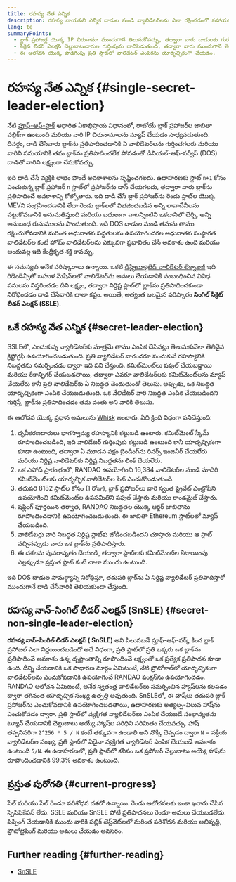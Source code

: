 ```yaml
---
title: రహస్య నేత ఎన్నిక
description: రహస్య నాయకుని ఎన్నిక దాడుల నుండి వ్యాలిడేటర్‌లను ఎలా రక్షించడంలో సహాయపడుతుంది అనే వివరణ
lang: te
summaryPoints:
  - బ్లాక్ ప్రపోజర్ల యొక్క IP చిరునామా ముందుగానే తెలుసుకోవచ్చు, తద్వారా వారు దాడులకు గురవుతారు
  - సీక్రెట్ లీడర్ ఎలక్షన్ చెల్లుబాటుదారుల గుర్తింపును దాచిపెడుతుంది, తద్వారా వారు ముందుగానే తెలుసుకోలేరు
  - ఈ ఆలోచన యొక్క పొడిగింపు ప్రతి స్లాట్‌లో వాలిడేటర్ ఎంపికను యాదృచ్ఛికంగా చేయడం.
---
```


# రహస్య నేత ఎన్నిక {#single-secret-leader-election}

నేటి [ప్రూఫ్-ఆఫ్-స్టాక్](/developers/docs/consensus-mechanisms/pos) ఆధారిత ఏకాభిప్రాయ విధానంలో, రాబోయే బ్లాక్ ప్రపోజర్‌ల జాబితా పబ్లిక్‌గా ఉంటుంది మరియు వారి IP చిరునామాలను మ్యాప్ చేయడం సాధ్యపడుతుంది. దీనర్థం, దాడి చేసేవారు బ్లాక్‌ను ప్రతిపాదించడానికి ఏ వాలిడేటర్‌లను గుర్తించగలరు మరియు వారిని సమయానికి తమ బ్లాక్‌ను ప్రతిపాదించలేక పోవడంతో డినియల్-ఆఫ్-సర్వీస్ (DOS) దాడితో వారిని లక్ష్యంగా చేసుకోవచ్చు.

ఇది దాడి చేసే వ్యక్తికి లాభం పొందే అవకాశాలను సృష్టించగలదు. ఉదాహరణకు స్లాట్ `n+1` కోసం ఎంచుకున్న బ్లాక్ ప్రపోజర్ `n` స్లాట్‌లో ప్రపోజర్‌ను డాస్ చేయగలదు, తద్వారా వారు బ్లాక్‌ను ప్రతిపాదించే అవకాశాన్ని కోల్పోతారు. ఇది దాడి చేసే బ్లాక్ ప్రపోజర్‌ను రెండు స్లాట్‌ల యొక్క MEVని సంగ్రహించడానికి లేదా రెండు బ్లాక్‌లలో విభజించబడిన అన్ని లావాదేవీలను పట్టుకోవడానికి అనుమతిస్తుంది మరియు బదులుగా వాటన్నింటినీ ఒకదానిలో చేర్చి, అన్ని అనుబంధ రుసుములను పొందుతుంది. ఇది DOS దాడుల నుండి తమను తాము రక్షించుకోవడానికి మరింత అధునాతన పద్ధతులను ఉపయోగించగల అధునాతన సంస్థాగత వాలిడేటర్‌ల కంటే హోమ్ వాలిడేటర్‌లను ఎక్కువగా ప్రభావితం చేసే అవకాశం ఉంది మరియు అందువల్ల ఇది కేంద్రీకృత శక్తి కావచ్చు.

ఈ సమస్యకు అనేక పరిష్కారాలు ఉన్నాయి. ఒకటి [డిస్ట్రిబ్యూటెడ్ వాలిడేటర్ టెక్నాలజీ](https://github.com/ethereum/distributed-validator-specs) ఇది రిడెండెన్సీతో బహుళ మెషీన్‌లలో వాలిడేటర్‌ను అమలు చేయడానికి సంబంధించిన వివిధ పనులను విస్తరించడం దీని లక్ష్యం, తద్వారా నిర్దిష్ట స్లాట్‌లో బ్లాక్‌ను ప్రతిపాదించకుండా నిరోధించడం దాడి చేసేవారికి చాలా కష్టం. అయితే, అత్యంత బలమైన పరిష్కారం **సింగిల్ సీక్రెట్ లీడర్ ఎలక్షన్ (SSLE)**.

## ఒకే రహస్య నేత ఎన్నిక {#secret-leader-election}

SSLEలో, ఎంచుకున్న వ్యాలిడేటర్‌కు మాత్రమే తాము ఎంపిక చేసినట్లు తెలుసుకునేలా తెలివైన క్రిప్టోగ్రఫీ ఉపయోగించబడుతుంది. ప్రతి వ్యాలిడేటర్ వారందరూ పంచుకునే రహస్యానికి నిబద్ధతను సమర్పించడం ద్వారా ఇది పని చేస్తుంది. కమిట్‌మెంట్‌లు షఫుల్ చేయబడ్డాయి మరియు రీకాన్ఫిగర్ చేయబడతాయి, తద్వారా ఎవరూ వాలిడేటర్‌లకు కమిట్‌మెంట్‌లను మ్యాప్ చేయలేరు కానీ ప్రతి వాలిడేటర్‌కు ఏ నిబద్ధత చెందుతుందో తెలుసు. అప్పుడు, ఒక నిబద్ధత యాదృచ్ఛికంగా ఎంపిక చేయబడుతుంది. ఒక వేలిడేటర్ వారి నిబద్ధత ఎంపిక చేయబడిందని గుర్తిస్తే, బ్లాక్‌ను ప్రతిపాదించడం తమ వంతు అని వారికి తెలుసు.

ఈ ఆలోచన యొక్క ప్రధాన అమలును [Whisk](https://ethresear.ch/t/whisk-a-practical-shuffle-based-ssle-protocol-for-ethereum/11763) అంటారు. ఏది క్రింది విధంగా పనిచేస్తుంది:

1. ధృవీకరణదారులు భాగస్వామ్య రహస్యానికి కట్టుబడి ఉంటారు. కమిట్‌మెంట్ స్కీమ్ రూపొందించబడింది, ఇది వాలిడేటర్ గుర్తింపుకు కట్టుబడి ఉంటుంది కానీ యాదృచ్ఛికంగా కూడా ఉంటుంది, తద్వారా ఏ మూడవ పక్షం బైండింగ్‌ను రివర్స్ ఇంజనీర్ చేయలేరు మరియు నిర్దిష్ట వాలిడేటర్‌కు నిర్దిష్ట నిబద్ధతను లింక్ చేయలేరు.
2. ఒక ఎపోచ్ ప్రారంభంలో, RANDAO ఉపయోగించి 16,384 వాలిడేటర్‌ల నుండి మాదిరి కమిట్‌మెంట్‌లకు యాదృచ్ఛిక వాలిడేటర్‌ల సెట్ ఎంచుకోబడుతుంది.
3. తదుపరి 8182 స్లాట్‌ల కోసం (1 రోజు), బ్లాక్ ప్రపోజర్‌లు వారి స్వంత ప్రైవేట్ ఎంట్రోపీని ఉపయోగించి కమిట్‌మెంట్‌ల ఉపసమితిని షఫుల్ చేస్తారు మరియు రాండమైజ్ చేస్తారు.
4. షఫ్లింగ్ పూర్తయిన తర్వాత, RANDAO నిబద్ధతల యొక్క ఆర్డర్ జాబితాను రూపొందించడానికి ఉపయోగించబడుతుంది. ఈ జాబితా Ethereum స్లాట్‌లలో మ్యాప్ చేయబడింది.
5. వాలిడేటర్లు వారి నిబద్ధత నిర్దిష్ట స్లాట్‌కు జోడించబడిందని చూస్తారు మరియు ఆ స్లాట్ వచ్చినప్పుడు వారు ఒక బ్లాక్‌ను ప్రతిపాదిస్తారు.
6. ఈ దశలను పునరావృతం చేయండి, తద్వారా స్లాట్‌లకు కమిట్‌మెంట్‌ల కేటాయింపు ఎల్లప్పుడూ ప్రస్తుత స్లాట్ కంటే చాలా ముందు ఉంటుంది.

ఇది DOS దాడుల సామర్థ్యాన్ని నిరోధిస్తూ, తదుపరి బ్లాక్‌ను ఏ నిర్దిష్ట వ్యాలిడేటర్ ప్రతిపాదిస్తారో ముందుగానే దాడి చేసేవారికి తెలియకుండా చేస్తుంది.

## రహస్య నాన్-సింగిల్ లీడర్ ఎలక్షన్ (SnSLE) {#secret-non-single-leader-election}

**రహస్య నాన్-సింగిల్ లీడర్ ఎలక్షన్ ( SnSLE)** అని పిలువబడే ప్రూఫ్-ఆఫ్-వర్క్ కింద బ్లాక్ ప్రపోజల్ ఎలా నిర్ణయించబడిందో అదే విధంగా, ప్రతి స్లాట్‌లో ప్రతి ఒక్కరు ఒక బ్లాక్‌ను ప్రతిపాదించే అవకాశం ఉన్న దృష్టాంతాన్ని రూపొందించే లక్ష్యంతో ఒక ప్రత్యేక ప్రతిపాదన కూడా ఉంది. దీన్ని చేయడానికి ఒక సాధారణ మార్గం ఏమిటంటే, నేటి ప్రోటోకాల్‌లో యాదృచ్ఛికంగా వాలిడేటర్‌లను ఎంచుకోవడానికి ఉపయోగించే RANDAO ఫంక్షన్‌ను ఉపయోగించడం. RANDAO ఆలోచన ఏమిటంటే, అనేక స్వతంత్ర వాలిడేటర్‌లు సమర్పించిన హ్యాష్‌లను కలపడం ద్వారా తగినంత యాదృచ్ఛిక సంఖ్య ఉత్పత్తి అవుతుంది. SnSLEలో, ఈ హాష్‌లు తదుపరి బ్లాక్ ప్రపోజర్‌ను ఎంచుకోవడానికి ఉపయోగించబడతాయి, ఉదాహరణకు అత్యల్ప-విలువ హాష్‌ను ఎంచుకోవడం ద్వారా. ప్రతి స్లాట్‌లో వ్యక్తిగత వ్యాలిడేటర్‌లు ఎంపిక చేయబడే సంభావ్యతను ట్యూన్ చేయడానికి చెల్లుబాటు అయ్యే హ్యాష్‌ల పరిధిని పరిమితం చేయవచ్చు. హాష్ తప్పనిసరిగా `2^256 * 5 / N` కంటే తక్కువగా ఉండాలి అని నొక్కి చెప్పడం ద్వారా `N` = సక్రియ వ్యాలిడేటర్‌ల సంఖ్య, ప్రతి స్లాట్‌లో ఏదైనా వ్యక్తిగత వ్యాలిడేటర్ ఎంపిక చేయబడే అవకాశం ఉంటుంది `5/N`. ఈ ఉదాహరణలో, ప్రతి స్లాట్‌లో కనీసం ఒక ప్రపోజర్ చెల్లుబాటు అయ్యే హాష్‌ను రూపొందించడానికి 99.3% అవకాశం ఉంటుంది.

## ప్రస్తుత పురోగతి {#current-progress}

సేల్ మరియు సేల్ రెండూ పరిశోధన దశలో ఉన్నాయి. రెండు ఆలోచనలకు ఇంకా ఖరారు చేసిన స్పెసిఫికేషన్ లేదు. SSLE మరియు SnSLE పోటీ ప్రతిపాదనలు రెండూ అమలు చేయబడలేదు. షిప్పింగ్ చేయడానికి ముందు వారికి పబ్లిక్ టెస్ట్‌నెట్‌లలో మరింత పరిశోధన మరియు అభివృద్ధి, ప్రోటోటైపింగ్ మరియు అమలు చేయడం అవసరం.

## Further reading {#further-reading}

- [SnSLE](https://ethresear.ch/t/secret-non-single-leader-election/11789)
